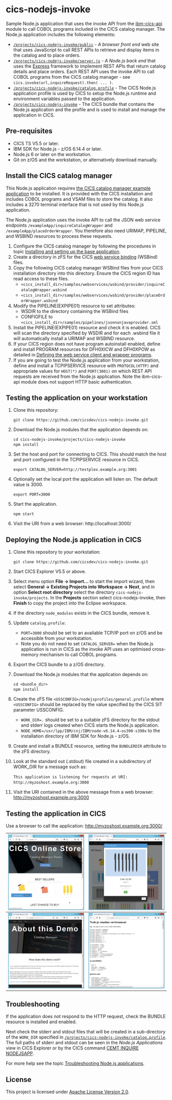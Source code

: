 # cics-nodejs-invoke
Sample Node.js application that uses the invoke API from the [ibm-cics-api](https://www.npmjs.com/package/ibm-cics-api) module to call COBOL programs included in the CICS catalog manager. The Node.js application includes the following elements:
* [`/projects/cics-nodejs-invoke/public`](/projects/cics-nodejs-invoke/public) - *A browser front end* web site that uses JavaScript to call REST APIs to retrieve and display items in the catalog and to place orders.
* [`/projects/cics-nodejs-invoke/server.js`](/projects/cics-nodejs-invoke/server.js) - *A Node.js back end* that uses the [Express](https://expressjs.com/) framework to implement REST APIs that return catalog details and place orders. Each REST API uses the invoke API to call COBOL programs from the CICS catalog manager - see `cics.invoke(url,inquireRequest).then( ... )`.
* [`/projects/cics-nodejs-invoke/catalog.profile`](/projects/cics-nodejs-invoke/catalog.profile) - The CICS Node.js application profile is used by CICS to setup the Node.js runtime and environment  variables passed to the application.
* [`/projects/cics-nodejs-invoke`](/projects/cics-nodejs-invoke) - The CICS bundle that contains the Node.js application and the profile and is used to install and manage the application in CICS.

## Pre-requisites
* CICS TS V5.5 or later.
* IBM SDK for Node.js - z/OS 6.14.4 or later.
* Node.js 6 or later on the workstation.
* Git on z/OS and the workstation, or alternatively download manually.

## Install the CICS catalog manager
This Node.js application requires [the CICS catalog manager example application](https://www.ibm.com/support/knowledgecenter/en/SSGMCP_5.5.0/reference/samples/web-services/dfhxa_t100.html) to be installed. It is provided with the CICS installation and includes COBOL programs and VSAM files to store the catalog. It also includes a 3270 terminal interface that is not used by this Node.js application.

The Node.js application uses the invoke API to call the JSON web service endpoints `/exampleApp/inquireCatalogWrapper` and `/exampleApp/placeOrderWrapper`. You therefore also need URIMAP, PIPELINE, and WSBIND resources to process these requests. 

1. Configure the CICS catalog manager by following the procedures in topic [Installing and setting up the base application](https://www.ibm.com/support/knowledgecenter/en/SSGMCP_5.5.0/reference/samples/web-services/dfhxa_t230.html).
1. Create a directory in zFS for the CICS [web service binding](https://www.ibm.com/support/knowledgecenter/en/SSGMCP_5.5.0/fundamentals/web-services/dfhws_wsbind.html) (WSBind) files.
1. Copy the following CICS catalog manager WSBind files from your CICS installation directory into this directory. Ensure the CICS region ID has read access to these files.
   * `<cics_install_dir>/samples/webservices/wsbind/provider/inquireCatalogWrapper.wsbind`
   * `<cics_install_dir>/samples/webservices/wsbind/provider/placeOrderWrapper.wsbind`
1. Modify the PIPELINE(EXPIPE01) resource to set attributes:
   * WSDIR to the directory containing the WSBind files
   * CONFIGFILE to `<cics_install_dir>/samples/pipelines/jsonnonjavaprovider.xml`
1. Install the PIPELINE(EXPIPE01) resource and check it is enabled. CICS will scan the directory specified by WSDIR and for each .wsbind file it will automatically install a URIMAP and WSBIND resource.
1. If your CICS region does not have program autoinstall enabled, define and install PROGRAM resources for DFH0XICW and DFH0XPOW as detailed in [Defining the web service client and wrapper programs](https://www.ibm.com/support/knowledgecenter/en/SSGMCP_5.5.0/reference/samples/web-services/dfhxa_t121.html).
1. If you are going to test the Node.js application from your workstation, define and install a TCPIPSERVICE resource with `PROTOCOL(HTTP)` and appropriate values for `HOST(*)` and `PORT(3001)` on which REST API requests are received from the Node.js application. Note the ibm-cics-api module does not support HTTP basic authentication.

## Testing the application on your workstation
1. Clone this repository:
   ```
   git clone https://github.com/cicsdev/cics-nodejs-invoke.git
   ```
1. Download the Node.js modules that the application depends on:
   ```
   cd cics-nodejs-invoke/projects/cics-nodejs-invoke
   npm install
   ```
1. Set the host and port for connecting to CICS. This should match the host and port configured in the TCPIPSERVICE resource in CICS.
   ```
   export CATALOG_SERVER=http://testplex.example.org:3001
   ```
1. Optionally set the local port the application will listen on. The default value is 3000.
   ```
   export PORT=3000
   ```
1. Start the application.
   ```
   npm start
   ```
1. Visit the URI from a web browser: http://localhost:3000/

## Deploying the Node.js application in CICS
1. Clone this repository to your workstation:
   ```
   git clone https://github.com/cicsdev/cics-nodejs-invoke.git
   ```
1. Start CICS Explorer V5.5 or above.
1. Select menu option **File → Import...** to start the import wizard, then select **General → Existing Projects into Workspace → Next**, and in option **Select root directory** select the directory `cics-nodejs-invoke/projects`. In the **Projects** section select cics-nodejs-invoke, then **Finish** to copy the project into the Eclipse workspace.
1. If the directory `node_modules` exists in the CICS bundle, remove it.
1. Update `catalog.profile`:
   * `PORT=3000` should be set to an available TCP/IP port on z/OS and be accessible from your workstation.
   * Note you do not need to set `CATALOG_SERVER=` when the Node.js application is run in CICS as the invoke API uses an optimised cross-memory mechanism to call COBOL programs.
1. Export the CICS bundle to a z/OS directory.
1. Download the Node.js modules that the application depends on:
   ```
   cd <bundle_dir>
   npm install
   ```
1. Create the zFS file `<USSCONFIG>/nodejsprofiles/general.profile` where `<USSCONFIG>` should be replaced by the value specified by the CICS SIT parameter USSCONFIG.
   * `WORK_DIR=.` should be set to a suitable zFS directory for the stdout and stderr logs created when CICS starts the Node.js application.
   * `NODE_HOME=/usr/lpp/IBM/cnj/IBM/node-v6.14.4-os390-s390x` to the installation directory of IBM SDK for Node.js - z/OS.

1. Create and install a BUNDLE resource, setting the `BUNDLERDIR` attribute to the zFS directory.
1. Look at the standard out (.stdout) file created in a subdirectory of WORK_DIR for a message such as:

   `This application is listening for requests at URI: http://myzoshost.example.org:3000`
1. Visit the URI contained in the above message from a web browser: http://myzoshost.example.org:3000

## Testing the application in CICS
Use a browser to call the application: http://myzoshost.example.org:3000/

| [![CICS Online Store](/images/store.png "CICS Online Store")](/images/store.png) | [![Order item](/images/order.png "Order item")](/images/order.png) |
| ------------ | --- |
| [![About this demo](/images/about.png "About this demo")](/images/about.png) | [![Node.js runtime environment](/images/environment.png "Node.js runtime environment")](/images/environment.png) |

## Troubleshooting
If the application does not respond to the HTTP request, check the BUNDLE resource is installed and enabled.

Next check the stderr and stdout files that will be created in a sub-directory of the `WORK_DIR` specified in [`/projects/cics-nodejs-invoke/catalog.profile`](/projects/cics-nodejs-invoke/catalog.profile). The full paths of stderr and stdout can be seen in the *Node.js Applications* view in CICS Explorer or by the CICS command [CEMT INQUIRE NODEJSAPP](https://www.ibm.com/support/knowledgecenter/en/SSGMCP_5.5.0/reference/transactions/cemt-inquirenodejsapp.html).

For more help see the topic [Troubleshooting Node.js applications](https://www.ibm.com/support/knowledgecenter/en/SSGMCP_5.5.0/troubleshooting/node/node-troubleshooting.html).

## License
This project is licensed under [Apache License Version 2.0](LICENSE).
